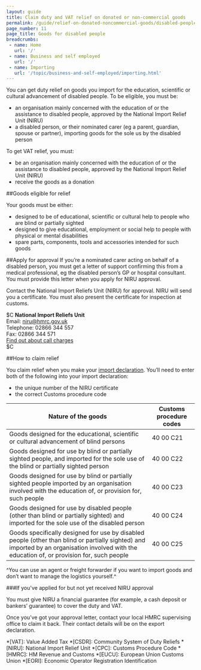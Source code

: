 ```yaml
---
layout: guide
title: Claim duty and VAT relief on donated or non-commercial goods
permalink: /guide/relief-on-donated-noncommercial-goods/disabled-people.html
page_number: 11
page_title: Goods for disabled people
breadcrumbs:
 - name: Home
   url: '/'
 - name: Business and self employed
   url: '/'
 - name: Importing
   url: '/topic/business-and-self-employed/importing.html'   
---
```


You can get duty relief on goods you import for the education, scientific or cultural advancement of disabled people. 
To be eligible, you must be:

- an organisation mainly concerned with the education of or the assistance to disabled people, approved by the National Import Relief Unit (NIRU)
- a disabled person, or their nominated carer (eg a parent, guardian, spouse or partner), importing goods for the sole us by the disabled person

To get VAT relief, you must: 

- be an organisation mainly concerned with the education of or the assistance to disabled people, approved by the National Import Relief Unit (NIRU) 
- receive the goods as a donation 

##Goods eligible for relief

Your goods must be either:

- designed to be of educational, scientific or cultural help to people who are blind or partially sighted
- designed to give educational, employment or social help to people with physical or mental disabilities
- spare parts, components, tools and accessories intended for such goods

##Apply for approval
If you’re a nominated carer acting on behalf of a disabled person, you must get a letter of support confirming this from a medical professional, eg the disabled person’s GP or hospital consultant. You must provide this letter when you apply for NIRU approval. 

Contact the National Import Reliefs Unit (NIRU) for approval. NIRU will send you a certificate. You must also present the certificate for inspection at customs.

$C
**National Import Reliefs Unit**   
Email: <niru@hmrc.gov.uk>    
Telephone: 02866 344 557    
Fax: 02866 344 571    
[Find out about call charges](/call-charges)   
$C



##How to claim relief

You claim relief when you make your [import declaration](/guide/import-goods-outside-eu/overview.html). You’ll need to enter both of the following into your import declaration:

- the unique number of the NIRU certificate
- the correct Customs procedure code

Nature of the goods | Customs procedure codes
-|-
Goods designed for the educational, scientific or cultural advancement of blind persons | 40 00 C21
Goods designed for use by blind or partially sighted people, and imported for the sole use of the blind or partially sighted person | 40 00 C22
Goods designed for use by blind or partially sighted people imported by an organisation involved with the education of, or provision for, such people | 40 00 C23
Goods designed for use by disabled people (other than blind or partially sighted) and imported for the sole use of the disabled person | 40 00 C24
Goods specifically designed for use by disabled people (other than blind or partially sighted) and imported by an organisation involved with the education of, or provision for, such people | 40 00 C25

^You can use an agent or freight forwarder if you want to import goods and don’t want to manage the logistics yourself.^


###If you've applied for but not yet received NIRU approval

You must give NIRU a financial guarantee (for example, a cash deposit or bankers’ guarantee) to cover the duty and VAT. 
  
Once you’ve got your approval letter, contact your local HMRC supervising office to claim it back. Their contact details will be on the export declaration.  

*[VAT]: Value Added Tax
*[CSDR]: Community System of Duty Reliefs
*[NIRU]: National Import Relief Unit
*[CPC]: Customs Procedure Code
*[HMRC]: HM Revenue and Customs
*[EUCU]: European Union Customs Union
*[EORI]: Economic Operator Registration Identification
